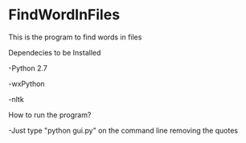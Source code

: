 FindWordInFiles
===============

This is the program to find words in files

Dependecies to be Installed

-Python 2.7

-wxPython

-nltk

How to run the program?

-Just type "python gui.py" on the command line removing the quotes
